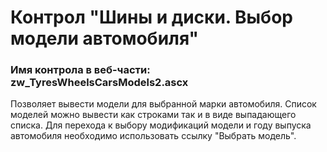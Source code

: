 ﻿---
description: 2.4.9.1
---
# Контрол "Шины и диски. Выбор модели автомобиля"
### Имя контрола в веб-части: zw_TyresWheelsCarsModels2.ascx
Позволяет вывести модели для выбранной марки автомобиля. 
Список моделей можно вывести как строками так и в виде выпадающего списка.
Для перехода к выбору модификаций модели и году выпуска автомобиля необходимо использовать ссылку "Выбрать модель".

